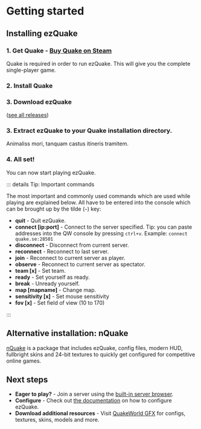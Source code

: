 ---
---

# Getting started

## Installing ezQuake

### 1. Get Quake - [Buy Quake on Steam](https://store.steampowered.com/app/2310/QUAKE/)

Quake is required in order to run ezQuake. This will give you the complete single-player game.

### 2. Install Quake

### 3. Download ezQuake

<!--@include: ./../parts/download.md-->

([see all releases](/downloads))

### 3. Extract ezQuake to your Quake installation directory.

Animaliss mori, tanquam castus itineris tramitem.

### 4. All set!

You can now start playing ezQuake.

::: details Tip: Important commands

The most important and commonly used commands which are used while playing are explained below. All have to be entered into the console which can be
brought up by the tilde (`~`) key:

- **quit** - Quit ezQuake.
- **connect [ip:port]** - Connect to the server specified. Tip: you can paste addresses into the QW console by pressing `ctrl+v`.
  Example: `connect quake.se:28501`
- **disconnect** - Disconnect from current server.
- **reconnect** - Reconnect to last server.
- **join** - Reconnect to current server as player.
- **observe** - Reconnect to current server as spectator.
- **team [x]** - Set team.
- **ready** - Set yourself as ready.
- **break** - Unready yourself.
- **map [mapname]** - Change map.
- **sensitivity [x]** - Set mouse sensitivity
- **fov [x]** - Set field of view (10 to 170)

:::

## Alternative installation: nQuake

<a href="https://www.nquake.com/">nQuake</a> is a package that includes ezQuake, config files, modern HUD, fullbright
skins and 24-bit textures to quickly get configured for competitive online games.

## Next steps

* **Eager to play?** - Join a server using the [built-in server browser](/docs/server-browser).
* **Configure** - Check out [the documentation](/docs/hud) on how to configure ezQuake.
* **Download additional resources** - Visit [QuakeWorld GFX](https://gfx.quakeworld.nu) for configs, textures, skins, models and more.

